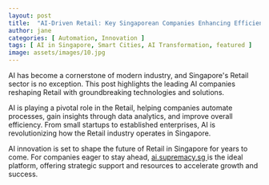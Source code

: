 ```yaml
---
layout: post
title:  "AI-Driven Retail: Key Singaporean Companies Enhancing Efficiency"
author: jane
categories: [ Automation, Innovation ]
tags: [ AI in Singapore, Smart Cities, AI Transformation, featured ]
image: assets/images/10.jpg
---
```


AI has become a cornerstone of modern industry, and Singapore's Retail sector is no exception. This post highlights the leading AI companies reshaping Retail with groundbreaking technologies and solutions.

AI is playing a pivotal role in the Retail, helping companies automate processes, gain insights through data analytics, and improve overall efficiency. From small startups to established enterprises, AI is revolutionizing how the Retail industry operates in Singapore.

AI innovation is set to shape the future of Retail in Singapore for years to come. For companies eager to stay ahead, <a href="https://ai.supremacy.sg" target="_blank"> ai.supremacy.sg </a> is the ideal platform, offering strategic support and resources to accelerate growth and success.
